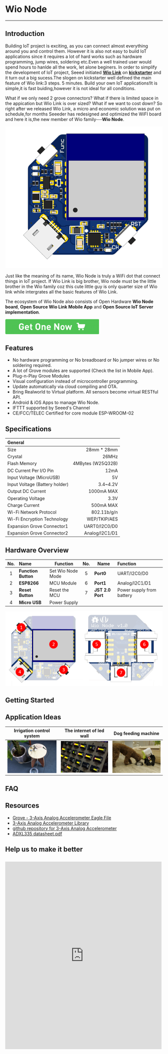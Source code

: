 # Wio Node
***
## Introduction

Building IoT project is exciting, as you can connect almost everything around you and control them. However it is also not easy to build IoT applications since it requires a lot of hard works such as hardware programming, jump wires, soldering etc.Even a well trained user would spend hours to hanlde all the work, let alone beginers. In order to simplify the development of IoT project, Seeed initiated **[Wio Link](http://www.seeedstudio.com/wiki/Wio_Link)** on **[kickstarter](https://www.kickstarter.com/projects/seeed/wio-link-3-steps-5-minutes-build-your-iot-applicat?ref=nav_search)** and it turn out a big sucess.The slogen on kickstarter well defined the main feature of Wio link:3 steps. 5 minutes. Build your own IoT applications!It is simple,it is fast buiding,however it is not ideal for all conditions.

What if we only need 2 grove connectors? What if there is limited space in the appication but Wio Link is over sized? What if we want to cost down? So right after we released Wio Link, a micro and economic solution was put on schedule,for months Seeeder has redesigned and optimized the WiFI board and here it is,the new member of Wio family---**Wio Node**.

![](https://raw.githubusercontent.com/SeeedDocument/Wio_Node/master/pictures/Wio%20Node2.png)

Just like the meaning of its name, Wio Node is truly a WiFi dot that connect things in IoT project. If Wio Link is big brother, Wio node must be the little brother in the Wio family coz this cute little guy is only quarter size of Wio link while intergrates all the basic features of Wio Link.

The ecosystem of Wio Node also consists of Open Hardware **Wio Node board**, **Open Source Wio Link Mobile App** and **Open Source IoT Server implementation**. 


[![Get one now](https://github.com/SeeedDocument/Wio_Node/raw/master/pictures/300px-Get_One_Now_Banner.png)](https://www.seeedstudio.com/Wio-Node-p-2637.html)

## Features
- No hardware programming or No breadboard or No jumper wires or No soldering required.
- A lot of Grove modules are supported (Check the list in Mobile App).
- Plug-n-Play Grove Modules
- Visual configuration instead of microcontroller programming.
- Update automatically via cloud compiling and OTA.
- Bring Realworld to Virtual platform. All sensors become virtual RESTful API.
- Android & iOS Apps to manage Wio Node.
- IFTTT supported by Seeed's Channel
- CE/FCC/TELEC Certified for core module ESP-WROOM-02

## Specifications
|General||
|:---|---:|
|Size|28mm * 28mm|
|Crystal|26MHz|
|Flash Memory|4MBytes (W25Q32B)|
|DC Current Per I/O Pin|12mA|
|Input Voltage (MicroUSB)| 5V|
|Input Voltage (Battery holder)|3.4~4.2V|
|Output DC Current|1000mA MAX
|Operating Voltage|3.3V|
|Charge Current|500mA MAX|
|Wi-Fi Network Protocol|802.11b/g/n|
|Wi-Fi Encryption Technology|WEP/TKIP/AES|
|Expansion Grove Connector1|UART0/I2C0/D0 |
|Expansion Grove Connector2|Analog/I2C1/D1|

## Hardware Overview
No.|Name|Function|No.|Name|Function|
:---:|:---|---|:---:|---|:---|
1|	**Function Button**| Set Wio Node Mode|5|	**Port0**|	UART/I2C0/D0
2|	**ESP8266**|	MCU Module|6|	**Port1**|	Analog/I2C1/D1
3|	**Reset Button**|	Reset the MCU|7|**JST 2.0 Port**|	Power supply from battery
4|	**Micro USB**|	Power Supply|

![](https://raw.githubusercontent.com/SeeedDocument/Wio_Node/master/pictures/Hardware%20Overview.png)


## Getting Started




## Application Ideas
|Irrigation control system |The internet of led wall | Dog feeding machine|
|---|---|---|
|[![](https://github.com/SeeedDocument/Wio_Node/raw/master/pictures/2.png)](http://www.seeed.cc/project_detail.html?id=1274)    |[![](https://github.com/SeeedDocument/Wio_Node/raw/master/pictures/1.png)](http://www.seeed.cc/project_detail.html?id=1594) |![](https://raw.githubusercontent.com/SeeedDocument/Wio_Node/master/pictures/3.png)|

## FAQ

## Resources

- [Grove - 3-Axis Analog Accelerometer Eagle File](https://github.com/SeeedDocument/Grove_3_Axis_Analog_Accelerometer/raw/master/resource/Grove_-_3-Axis_Analog_Accelerometer_Eagle_File.zip)
- [3-Axis Analog Accelerometer Library](https://github.com/SeeedDocument/Grove_3_Axis_Analog_Accelerometer/raw/master/resource/AnalogAccelerometer.zip)
- [github repository for 3-Axis Analog Accelerometer](https://github.com/Seeed-Studio/Accelerometer_ADXL335)
- [ADXL335 datasheet.pdf](https://github.com/SeeedDocument/Grove_3_Axis_Analog_Accelerometer/raw/master/resource/ADXL335_datasheet.pdf)


## Help us to make it better

<iframe style="height: 600px; width: 500px; margin: 10px 0 10px;" allowTransparency="true" src="https://www.surveymonkey.com/r/5P6WC89" frameborder="0"></iframe>




